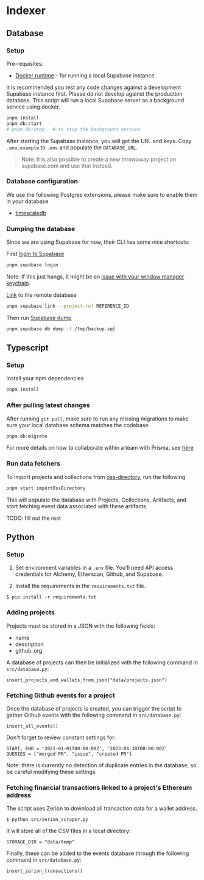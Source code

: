# Indexer

## Database

### Setup

Pre-requisites:

- [Docker runtime](https://docs.docker.com/engine/install/) - for running a local Supabase instance

It is recommended you test any code changes against a development Supabase instance first.
Please do not develop against the production database.
This script will run a local Supabase server as a background service using docker.

```bash
pnpm install
pnpm db:start
# pnpm db:stop   # to stop the background service
```

After starting the Supabase instance, you will get the URL and keys.
Copy `.env.example` to `.env` and populate the `DATABASE_URL`.

> Note: It is also possible to create a new throwaway project on supabase.com and use that instead.

### Database configuration

We use the following Postgres extensions, please make sure to enable them in your database

- [timescaledb](https://supabase.com/docs/guides/database/extensions/timescaledb)

### Dumping the database

Since we are using Supabase for now, their CLI has some nice shortcuts:

First [login to Supabase](https://supabase.com/docs/reference/cli/supabase-login)

```bash
pnpm supabase login
```

Note: If this just hangs, it might be an [issue with your window manager keychain](https://github.com/supabase/cli/issues/1000).

[Link](https://supabase.com/docs/reference/cli/supabase-link) to the remote database

```bash
pnpm supabase link --project-ref REFERENCE_ID
```

Then run [Supabase dump](https://supabase.com/docs/reference/cli/supabase-db-dump)

```bash
pnpm supabase db dump -f /tmp/backup.sql
```

## Typescript

### Setup

Install your npm dependencies

```bash
pnpm install
```

### After pulling latest changes

After running `git pull`, make sure to run any missing migrations to make sure your local database schema matches the codebase.

```bash
pnpm db:migrate
```

For more details on how to collaborate within a team with Prisma, see [here](https://www.prisma.io/docs/guides/migrate/developing-with-prisma-migrate/team-development)

### Run data fetchers

To import projects and collections from [oss-directory](https://github.com/hypercerts-org/oss-directory), run the following

```bash
pnpm start importOssDirectory
```

This will populate the database with Projects, Collections, Artifacts, and start fetching event data associated with these artifacts

TODO: fill out the rest

## Python

### Setup

1. Set environment variables in a `.env` file. You'll need API access credentials for Alchemy, Etherscan, Github, and Supabase.

2. Install the requirements in the `requirements.txt` file.

`$ pip install -r requirements.txt`

### Adding projects

Projects must be stored in a JSON with the following fields:

- name
- description
- github_org

A database of projects can then be initialized with the following command in `src/database.py`:

`insert_projects_and_wallets_from_json("data/projects.json")`

### Fetching Github events for a project

Once the database of projects is created, you can trigger the script to gather Github events with the following command in `src/database.py`:

`insert_all_events()`

Don't forget to review constant settings for:

```
START, END = '2021-01-01T00:00:00Z', '2023-04-30T00:00:00Z'
QUERIES = ["merged PR", "issue", "created PR"]
```

Note: there is currently no detection of duplicate entries in the database, so be careful modifying these settings.

### Fetching financial transactions linked to a project's Ethereum address

The script uses Zerion to download all transaction data for a wallet address.

`$ python src/zerion_scraper.py`

It will store all of the CSV files in a local directory:

`STORAGE_DIR = "data/temp"`

Finally, these can be added to the events database through the following command in `src/database.py`:

`insert_zerion_transactions()`
